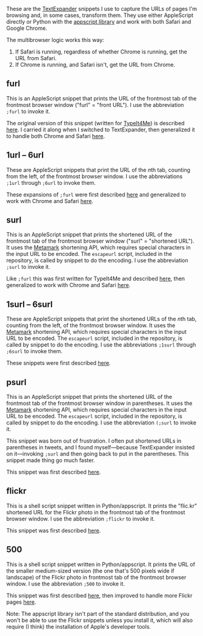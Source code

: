 These are the [TextExpander][2] snippets I use to capture the URLs of pages I'm browsing and, in some cases, transform them. They use either AppleScript directly or Python with the [appscript library][1] and work with both Safari and Google Chrome.

The multibrowser logic works this way:

1. If Safari is running, regardless of whether Chrome is running, get the URL from Safari.
2. If Chrome is running, and Safari isn't, get the URL from Chrome.


## furl ##

This is an AppleScript snippet that prints the URL of the frontmost tab of the frontmost browser window ("furl" = "front URL"). I use the abbreviation `;furl` to invoke it.

The original version of this snippet (written for [TypeIt4Me][6]) is described [here][3]. I carried it along when I switched to TextExpander, then generalized it to handle both Chrome and Safari [here][4].

## 1url – 6url ##

These are AppleScript snippets that print the URL of the *n*th tab, counting from the left, of the frontmost browser window. I use the abbreviations `;1url` through `;6url` to invoke them.

These expansions of `;furl` were first described [here][5] and generalized to work with Chrome and Safari [here][4].

## surl ##

This is an AppleScript snippet that prints the shortened URL of the frontmost tab of the frontmost browser window ("surl" = "shortened URL"). It uses the [Metamark][10] shortening API, which requires special characters in the input URL to be encoded. The `escapeurl` script, included in the repository, is called by snippet to do the encoding. I use the abbreviation `;surl` to invoke it.

Like `;furl` this was first written for TypeIt4Me and described [here][3], then generalized to work with Chrome and Safari [here][4].

## 1surl – 6surl ##

These are AppleScript snippets that print the shortened URLs of the *n*th tab, counting from the left, of the frontmost browser window. It uses the [Metamark][10] shortening API, which requires special characters in the input URL to be encoded. The `escapeurl` script, included in the repository, is called by snippet to do the encoding. I use the abbreviations `;1surl` through `;6surl` to invoke them.

These snippets were first described [here][4].

## psurl ##

This is an AppleScript snippet that prints the shortened URL of the frontmost tab of the frontmost browser window in parentheses. It uses the [Metamark][10] shortening API, which requires special characters in the input URL to be encoded. The `escapeurl` script, included in the repository, is called by snippet to do the encoding. I use the abbreviation `(;surl` to invoke it.

This snippet was born out of frustration. I often put shortened URLs in parentheses in tweets, and I found myself—because TextExpander insisted on it—invoking `;surl` and then going back to put in the parentheses. This snippet made thing go much faster.

This snippet was first described [here][4].

## flickr ##

This is a shell script snippet written in Python/appscript. It prints the "flic.kr" shortened URL for the Flickr photo in the frontmost tab of the frontmost browser window. I use the abbreviation `;flickr` to invoke it.

This snippet was first described [here][7].

## 500 ##

This is a shell script snippet written in Python/appscript. It prints the URL of the smaller medium-sized version (the one that's 500 pixels wide if landscape) of the Flickr photo in frontmost tab of the frontmost browser window. I use the abbreviation `;500` to invoke it.

This snippet was first described [here][8], then improved to handle more Flickr pages [here][9].

Note: The appscript library isn't part of the standard distribution, and you won't be able to use the Flickr snippets unless you install it, which will also require (I think) the installation of Apple's developer tools.


[1]: http://appscript.sourceforge.net/index.html
[2]: http://smilesoftware.com/TextExpander/
[3]: http://www.leancrew.com/all-this/2008/03/long-and-shortened-urls-with-typeit4me/
[4]: http://www.leancrew.com/all-this/2010/10/textexpander-snippets-for-google-chrome/
[5]: http://www.leancrew.com/all-this/2009/07/safari-tab-urls-via-textexpander/
[6]: http://www.ettoresoftware.com/products/typeit4me/
[7]: http://www.leancrew.com/all-this/2010/03/shortened-flickr-urls/
[8]: http://www.leancrew.com/all-this/2010/07/flickr-image-url-via-textexpander/
[9]: http://www.leancrew.com/all-this/2010/07/updated-flickr-url-script-for-textexpander/
[10]: http://metamark.net/
